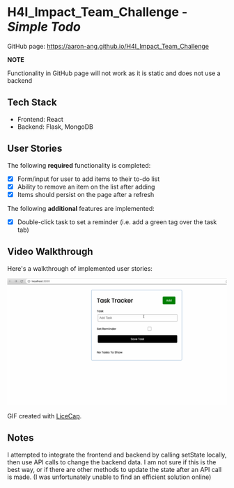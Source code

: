 # H4I_Impact_Team_Challenge - *Simple Todo*

GitHub page: https://aaron-ang.github.io/H4I_Impact_Team_Challenge

**NOTE**

Functionality in GitHub page will not work as it is static and does not use a backend

## Tech Stack
* Frontend: React
* Backend: Flask, MongoDB

## User Stories

The following **required** functionality is completed:

* [x] Form/input for user to add items to their to-do list
* [x] Ability to remove an item on the list after adding
* [x] Items should persist on the page after a refresh

The following **additional** features are implemented:

* [x] Double-click task to set a reminder (i.e. add a green tag over the task tab)

## Video Walkthrough

Here's a walkthrough of implemented user stories:

<img src='walkthrough1.gif' title='Video Walkthrough' width='' alt='Video Walkthrough' />

GIF created with [LiceCap](http://www.cockos.com/licecap/).

## Notes

I attempted to integrate the frontend and backend by calling setState locally, then use API calls to change the backend data. I am not sure if this is the best way, or if there are other methods to update the state after an API call is made. (I was unfortunately unable to find an efficient solution online)
